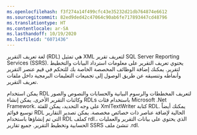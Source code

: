 ```yaml
---
ms.openlocfilehash: f3f274a14f499cfc43e35232d21db764874e6612
ms.sourcegitcommit: 82ed9ded42c47064c90ab6fe717893447cd48796
ms.translationtype: HT
ms.contentlocale: ar-SA
ms.lasthandoff: 10/19/2020
ms.locfileid: "6071436"
---
```


لغة تعريف التقرير (RDL) هي تمثيل XML لتعريف تقرير SQL Server Reporting Services ‏(SSRS). يحتوي تعريف التقرير على معلومات استرداد البيانات والتخطيط لتقرير. يمكنك إضافة الوظائف المخصصة الخاصة بك للتحكم في قيم عنصر التقرير وأنماطه وتنسيقه عن طريق الوصول إلى تجميعات التعليمات البرمجية داخل ملفات تعريف التقرير.  

يمكن استخدام RDL لتعريف المخططات والرسوم البيانية والحسابات والنصوص والصور وكائنات التقرير الأخرى. يمكن إنشاء RDLs باستخدام فئات Microsoft .Net Framework. على وجه التحديد، يمكن للفئة XmlTextWriter كتابة RDL. يمكنك أيضاً توسيع قوائم RDL الحالية لإضافة عناصر ذات خصائص مخصصة. يمكن تصدير التقارير التي تم إنشاؤها باستخدام RDL كملف rdl.، الذي يحتوي على بيانات التقرير والعمليات الحسابية وتخطيط التقرير. جميع تقارير SSRS تنشئ ملف .rdl.
